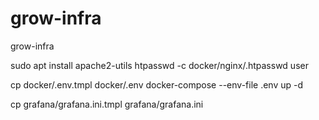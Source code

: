 # grow-infra
grow-infra

sudo apt install apache2-utils
htpasswd -c docker/nginx/.htpasswd user

cp docker/.env.tmpl docker/.env 
docker-compose --env-file .env up -d

cp grafana/grafana.ini.tmpl grafana/grafana.ini